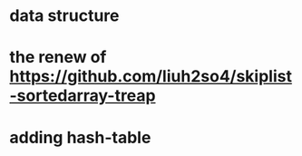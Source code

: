# data structure
# the renew of https://github.com/liuh2so4/skiplist-sortedarray-treap
# adding hash-table
